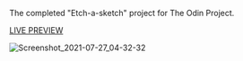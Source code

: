 The completed "Etch-a-sketch" project for The Odin Project.

[LIVE PREVIEW](https://biming2.github.io/etch-a-sketch/)

![Screenshot_2021-07-27_04-32-32](https://user-images.githubusercontent.com/47972675/127080684-b9fdd2be-bbbe-42af-ad75-78e06f368b99.png)
